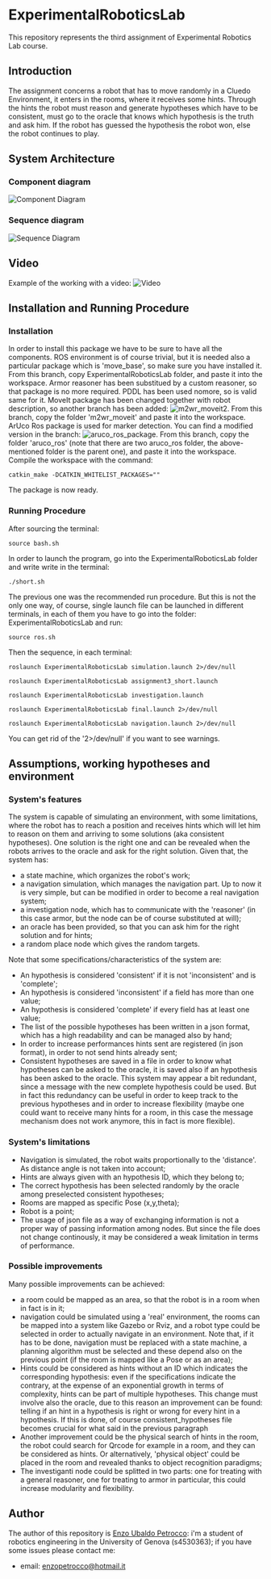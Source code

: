 # ExperimentalRoboticsLab
This repository represents the third assignment of Experimental Robotics Lab course.

## Introduction
The assignment concerns a robot that has to move randomly in a Cluedo Environment, it enters in the rooms, where it receives some hints. Through the hints the robot must reason and generate hypotheses which have to be consistent, must go to the oracle that knows which hypothesis is the truth and ask him. If the robot has guessed the hypothesis the robot won, else the robot continues to play.

## System Architecture
### Component diagram

![Component Diagram](https://user-images.githubusercontent.com/48513075/174617451-fa774280-29b3-43e3-a6c4-1100e7938c0d.png)


### Sequence diagram

![Sequence Diagram](https://user-images.githubusercontent.com/48513075/174621803-e305ab2b-4d11-4a16-b95a-07f886faf7e8.png)


## Video
Example of the working with a video:
![Video](https://unigeit-my.sharepoint.com/:f:/g/personal/s4530363_studenti_unige_it/Evgh67vVc89EnqRuW1RhmTUBw8b1sSGz_1oKpHSLzuI49g?e=etqFqy)


## Installation and Running Procedure
### Installation
In order to install this package we have to be sure to have all the components.
ROS environment is of course trivial, but it is needed also a particular package which is 'move_base', so make sure you have installed it.
From this branch, copy ExperimentalRoboticsLab folder, and paste it into the workspace.
Armor reasoner has been substitued by a custom reasoner, so that package is no more required.
PDDL has been used nomore, so is valid same for it.
MoveIt package has been changed together with robot description, so another branch has been added: ![m2wr_moveit2](https://github.com/EnzoUbaldoPetrocco/ExperimentalRoboticsLab/tree/m2wr_moveit2). From this branch, copy the folder 'm2wr_moveit' and paste it into the workspace.
ArUco Ros package is used for marker detection. You can find a modified version in the branch: ![aruco_ros_package](https://github.com/EnzoUbaldoPetrocco/ExperimentalRoboticsLab/tree/aruco_ros_package). From this branch, copy the folder 'aruco_ros'  (note that there are two aruco_ros folder, the above-mentioned folder is the parent one), and paste it into the workspace. Compile the workspace with the command:
```
catkin_make -DCATKIN_WHITELIST_PACKAGES=""
```
The package is now ready.


### Running Procedure
After sourcing the terminal:

```
source bash.sh
```

In order to launch the program, go into the ExperimentalRoboticsLab folder and write write in the terminal:

```
./short.sh
```

The previous one was the recommended run procedure.
But this is not the only one way, of course, single launch file can be launched in different terminals, in each of them you have to go into the folder: ExperimentalRoboticsLab and run:

```
source ros.sh 
```
Then the sequence, in each terminal:
```
roslaunch ExperimentalRoboticsLab simulation.launch 2>/dev/null
```
```
roslaunch ExperimentalRoboticsLab assignment3_short.launch
```
```
roslaunch ExperimentalRoboticsLab investigation.launch
```
```
roslaunch ExperimentalRoboticsLab final.launch 2>/dev/null
```
```
roslaunch ExperimentalRoboticsLab navigation.launch 2>/dev/null
```

You can get rid of the '2>/dev/null' if you want to see warnings.
## Assumptions, working hypotheses and environment

### System's features
The system is capable of simulating an environment, with some limitations, where the robot has to reach a position and receives hints which will let him to reason on them and arriving to some solutions (aka consistent hypotheses). 
One solution is the right one and can be revealed when the robots arrives to the oracle and ask for the right solution.
Given that, the system has:
- a state machine, which organizes the robot's work;
- a navigation simulation, which manages the navigation part. Up to now it is very simple, but can be modified in order to become a real navigation system;
- a investigation node, which has to communicate with the 'reasoner' (in this case armor, but the node can be of course substituted at will);
- an oracle has been provided, so that you can ask him for the right solution and for hints;
- a random place node which gives the random targets.

Note that some specifications/characteristics of the system are:
- An hypothesis is considered 'consistent' if it is not 'inconsistent' and is 'complete';
- An hypothesis is considered 'inconsistent' if a field has more than one value;
- An hypothesis is considered 'complete' if every field has at least one value;
- The list of the possible hypotheses has been written in a json format, which has a high readability and can be managed also by hand;
- In order to increase performances hints sent are registered (in json format), in order to not send hints already sent;
- Consistent hypotheses are saved in a file in order to know what hypotheses can be asked to the oracle, it is saved also if an hypothesis has been asked to the oracle. This system may appear a bit redundant, since a message with the new complete hypothesis could be used. But in fact this redundancy can be useful in order to keep track to the previous hypotheses and in order to increase flexibility (maybe one could want to receive many hints for a room, in this case the message mechanism does not work anymore, this in fact is more flexible).

### System's limitations
- Navigation is simulated, the robot waits proportionally to the 'distance'. As distance angle is not taken into account;
- Hints are always given with an hypothesis ID, which they belong to;
- The correct hypothesis has been selected randomly by the oracle among preselected consistent hypotheses;
- Rooms are mapped as specific Pose (x,y,theta);
- Robot is a point;
- The usage of json file as a way of exchanging information is not a proper way of passing information among nodes. But since the file does not change continously, it may be considered a weak limitation in terms of performance.

### Possible improvements
Many possible improvements can be achieved: 
- a room could be mapped as an area, so that the robot is in a room when in fact is in it;
- navigation could be simulated using a 'real' environment, the rooms can be mapped into a system like Gazebo or Rviz, and a robot type could be selected in order to actually navigate in an environment. Note that, if it has to be done, navigation must be replaced with a state machine, a planning algorithm must be selected and these depend also on the previous point (if the room is mapped like a Pose or as an area);
- Hints could be considered as hints without an ID which indicates the corresponding hypothesis: even if the specifications indicate the contrary, at the expense of an exponential growth in terms of complexity, hints can be part of multiple hypotheses. This change must involve also the oracle, due to this reason an improvement can be found: telling if an hint in a hypothesis is right or wrong for every hint in a hypothesis. If this is done, of course consistent_hypotheses file becomes crucial for what said in the previous paragraph
- Another improvement could be the physical search of hints in the room, the robot could search for Qrcode for example in a room, and they can be considered as hints. Or alternatively, 'physical object' could be placed in the room and revealed thanks to object recognition paradigms;
- The investiganti node could be splitted in two parts: one for treating with a general reasoner, one for treating to armor in particular, this could increase modularity and flexibility.

## Author
The author of this repository is [Enzo Ubaldo Petrocco](https://github.com/EnzoUbaldoPetrocco/ExperimentalRoboticsLab): i'm a student of robotics engineering in the University of Genova (s4530363); if you have some issues please contact me:
- email: enzopetrocco@hotmail.it
